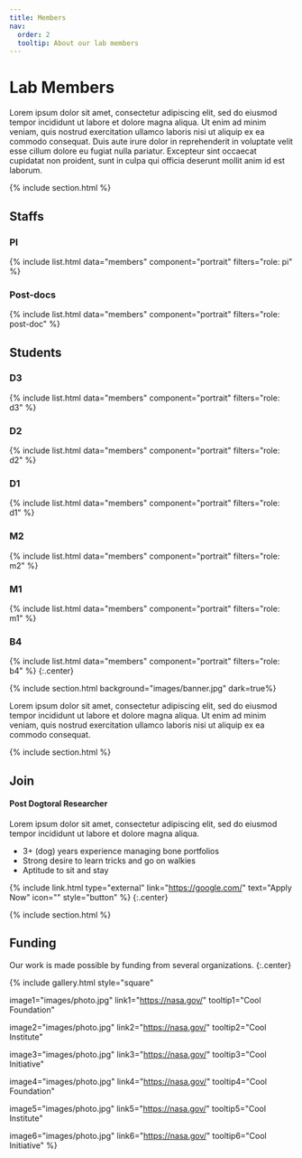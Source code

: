 ```yaml
---
title: Members
nav:
  order: 2
  tooltip: About our lab members
---
```


# <i class="fas fa-users"></i>Lab Members

Lorem ipsum dolor sit amet, consectetur adipiscing elit, sed do eiusmod tempor incididunt ut labore et dolore magna aliqua.
Ut enim ad minim veniam, quis nostrud exercitation ullamco laboris nisi ut aliquip ex ea commodo consequat.
Duis aute irure dolor in reprehenderit in voluptate velit esse cillum dolore eu fugiat nulla pariatur.
Excepteur sint occaecat cupidatat non proident, sunt in culpa qui officia deserunt mollit anim id est laborum.

{% include section.html %}

## Staffs

### PI

{%
  include list.html
  data="members"
  component="portrait"
  filters="role: pi"
%}

### Post-docs

{%
  include list.html
  data="members"
  component="portrait"
  filters="role: post-doc"
%}

## Students

### D3

{%
  include list.html
  data="members"
  component="portrait"
  filters="role: d3"
%}

### D2

{%
  include list.html
  data="members"
  component="portrait"
  filters="role: d2"
%}

### D1

{%
  include list.html
  data="members"
  component="portrait"
  filters="role: d1"
%}

### M2

{%
  include list.html
  data="members"
  component="portrait"
  filters="role: m2"
%}

### M1

{%
  include list.html
  data="members"
  component="portrait"
  filters="role: m1"
%}

### B4

{%
  include list.html
  data="members"
  component="portrait"
  filters="role: b4"
%}
{:.center}

{% include section.html background="images/banner.jpg" dark=true%}

Lorem ipsum dolor sit amet, consectetur adipiscing elit, sed do eiusmod tempor incididunt ut labore et dolore magna aliqua.
Ut enim ad minim veniam, quis nostrud exercitation ullamco laboris nisi ut aliquip ex ea commodo consequat.

{% include section.html %}

## Join

#### Post Dogtoral Researcher

Lorem ipsum dolor sit amet, consectetur adipiscing elit, sed do eiusmod tempor incididunt ut labore et dolore magna aliqua.

- 3+ (dog) years experience managing bone portfolios
- Strong desire to learn tricks and go on walkies
- Aptitude to sit and stay

{% include link.html type="external" link="https://google.com/" text="Apply Now" icon="" style="button" %}
{:.center}

{% include section.html %}

## Funding

Our work is made possible by funding from several organizations.
{:.center}

{%
  include gallery.html
  style="square"

  image1="images/photo.jpg"
  link1="https://nasa.gov/"
  tooltip1="Cool Foundation"

  image2="images/photo.jpg"
  link2="https://nasa.gov/"
  tooltip2="Cool Institute"

  image3="images/photo.jpg"
  link3="https://nasa.gov/"
  tooltip3="Cool Initiative"

  image4="images/photo.jpg"
  link4="https://nasa.gov/"
  tooltip4="Cool Foundation"

  image5="images/photo.jpg"
  link5="https://nasa.gov/"
  tooltip5="Cool Institute"

  image6="images/photo.jpg"
  link6="https://nasa.gov/"
  tooltip6="Cool Initiative"
%}
